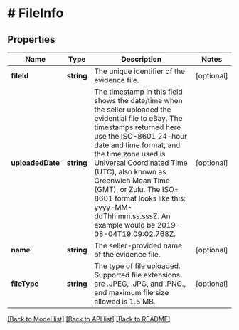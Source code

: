 # # FileInfo

## Properties

Name | Type | Description | Notes
------------ | ------------- | ------------- | -------------
**fileId** | **string** | The unique identifier of the evidence file. | [optional] 
**uploadedDate** | **string** | The timestamp in this field shows the date/time when the seller uploaded the evidential file to eBay. The timestamps returned here use the ISO-8601 24-hour date and time format, and the time zone used is Universal Coordinated Time (UTC), also known as Greenwich Mean Time (GMT), or Zulu. The ISO-8601 format looks like this: yyyy-MM-ddThh:mm.ss.sssZ. An example would be 2019-08-04T19:09:02.768Z. | [optional] 
**name** | **string** | The seller-provided name of the evidence file. | [optional] 
**fileType** | **string** | The type of file uploaded. Supported file extensions are .JPEG, .JPG, and .PNG., and maximum file size allowed is 1.5 MB. | [optional] 

[[Back to Model list]](../../README.md#documentation-for-models) [[Back to API list]](../../README.md#documentation-for-api-endpoints) [[Back to README]](../../README.md)


